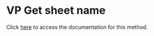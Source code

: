 <!---->
# VP Get sheet name

Click [here](https://developer.4d.com/docs/ViewPro/commands/vp-get-sheet-name) to access the documentation for this method.

